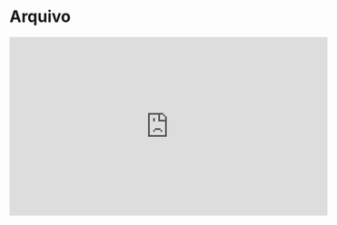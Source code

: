 # Arquivo

<iframe 
    width="560" 
    height="315" 
    src="https://www.youtube.com/embed/6xd9OopO9rs" 
    title="YouTube video player" 
    frameborder="0" 
    allow="accelerometer; autoplay; clipboard-write; encrypted-media; gyroscope; picture-in-picture; web-share" 
    allowfullscreen>
</iframe>

